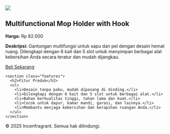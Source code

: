 <main>
    <section class="product">
      <img src="https://cdn.hotishop.com/image/09cdaf7c7a4416827d8b4c7c72076168f9be5db5-700.jpeg" class="product-image">
      <div class="product-details">
        <h1>Multifunctional Mop Holder with Hook</h1>
        <p><strong>Harga:</strong> Rp 82.000</p>
        <p><strong>Deskripsi:</strong> Gantungan multifungsi untuk sapu dan pel dengan desain hemat ruang. Dilengkapi dengan 6 kait dan 5 slot untuk menyimpan berbagai alat kebersihan Anda secara teratur dan mudah dijangkau.</p>
        <a href="https://nava.orderonline.id/multifunctional-mop-holder-with-hook" class="buy-button">Beli Sekarang</a>
      </div>
    </section>

    <section class="features">
      <h2>Fitur Produk</h2>
      <ul>
        <li>Desain tanpa paku, mudah dipasang di dinding.</li>
        <li>Dilengkapi dengan 6 kait dan 5 slot untuk berbagai alat.</li>
        <li>Bahan berkualitas tinggi, tahan lama dan kuat.</li>
        <li>Cocok untuk dapur, kamar mandi, garasi, dan lainnya.</li>
        <li>Membantu menjaga kebersihan dan kerapihan ruangan Anda.</li>
      </ul>
    </section>
  </main>

  <footer>
    <p>&copy; 2025 Incenfragrant. Semua hak dilindungi.</p>
  </footer>

</body>
</html>
